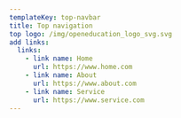 ```yaml
---
templateKey: top-navbar
title: Top navigation
top logo: /img/openeducation_logo_svg.svg
add links:
  links:
    - link name: Home
      url: https://www.home.com
    - link name: About
      url: https://www.about.com
    - link name: Service
      url: https://www.service.com
---
```

